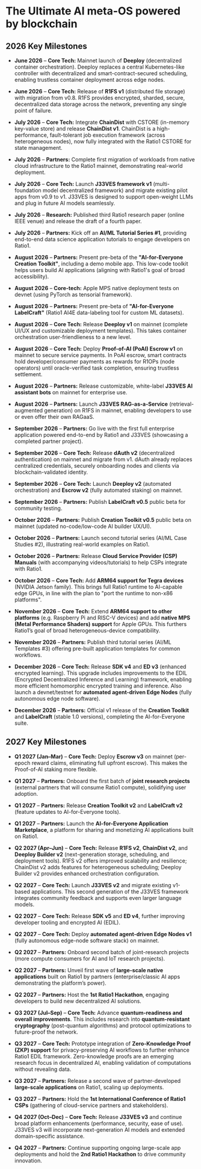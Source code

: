 # The Ultimate AI meta-OS powered by blockchai​n


## 2026 Key Milestones

* **June 2026** – **Core Tech:** Mainnet launch of **Deeploy** (decentralized container orchestration).  Deeploy replaces a central Kubernetes-like controller with decentralized and smart-contract-secured scheduling, enabling trustless container deployment across edge nodes.

* **June 2026** – **Core Tech:** Release of **R1FS v1** (distributed file storage) with migration from v0.8.  R1FS provides encrypted, sharded, secure, decentralized data storage across the network, preventing any single point of failure.

* **July 2026** – **Core Tech:** Integrate **ChainDist** with CSTORE (in-memory key-value store) and release **ChainDist v1**.  ChainDist is a high-performance, fault-tolerant job execution framework (across heterogeneous nodes), now fully integrated with the Ratio1 CSTORE for state management.

* **July 2026** – **Partners:** Complete first migration of workloads from native cloud infrastructure to the Ratio1 mainnet, demonstrating real-world deployment.

* **July 2026** – **Core Tech:** Launch **J33VES framework v1** (multi-foundation model decentralized framework) and migrate existing pilot apps from v0.9 to v1.  J33VES is designed to support open-weight LLMs and plug in future AI models seamlessly.

* **July 2026** – **Research:** Published third Ratio1 research paper (online IEEE venue) and release the draft of a fourth paper.

* **July 2026** – **Partners:** Kick off an **AI/ML Tutorial Series #1**, providing end-to-end data science application tutorials to engage developers on Ratio1.

* **August 2026** – **Partners:** Present pre-beta of the **"AI-for-Everyone Creation Toolkit"**, including a demo mobile app.  This low-code toolkit helps users build AI applications (aligning with Ratio1's goal of broad accessibility).

* **August 2026** – **Core-tech:** Apple MPS native deployment tests on devnet (using PyTorch as tensorial framework).

* **August 2026** – **Partners:** Present pre-beta of **"AI-for-Everyone LabelCraft"** (Ratio1 AI4E data-labeling tool for custom ML datasets).

* **August 2026** – **Core Tech:** Release **Deeploy v1** on mainnet (complete UI/UX and customizable deployment templates).  This takes container orchestration user-friendlieness to a new level.

* **August 2026** – **Core Tech:** Deploy **Proof-of-AI (PoAI) Escrow v1** on mainnet to secure service payments.  In PoAI escrow, smart contracts hold developer/consumer payments as rewards for R1OPs (node operators) until oracle-verified task completion, ensuring trustless settlement.

* **August 2026** – **Partners:** Release customizable, white-label **J33VES AI assistant bots** on mainnet for enterprise use.

* **August 2026** – **Partners:** Launch **J33VES RAG-as-a-Service** (retrieval-augmented generation) on R1FS in mainnet, enabling developers to use or even offer their own RAGaaS.

* **September 2026** – **Partners:** Go live with the first full enterprise application powered end-to-end by Ratio1 and J33VES (showcasing a completed partner project).

* **September 2026** – **Core Tech:** Release **dAuth v2** (decentralized authentication) on mainnet and migrate from v1.  dAuth already replaces centralized credentials, securely onboarding nodes and clients via blockchain-validated identity.

* **September 2026** – **Core Tech:** Launch **Deeploy v2** (automated orchestration) and **Escrow v2** (fully automated staking) on mainnet.

* **September 2026** – **Partners:** Publish **LabelCraft v0.5** public beta for community testing.

* **October 2026** – **Partners:** Publish **Creation Toolkit v0.5** public beta on mainnet (updated no-code/low-code AI builder UX/UI).

* **October 2026** – **Partners:** Launch second tutorial series (AI/ML Case Studies #2), illustrating real-world examples on Ratio1.

* **October 2026** – **Partners:** Release **Cloud Service Provider (CSP) Manuals** (with accompanying videos/tutorials) to help CSPs integrate with Ratio1.

* **October 2026** – **Core Tech:** Add **ARM64 support for Tegra devices** (NVIDIA Jetson family).  This brings full Ratio1 runtime to AI-capable edge GPUs, in line with the plan to "port the runtime to non-x86 platforms".

* **November 2026** – **Core Tech:** Extend **ARM64 support to other platforms** (e.g. Raspberry Pi and RISC-V devices) and add **native MPS (Metal Performance Shaders) support** for Apple GPUs.  This furthers Ratio1’s goal of broad heterogeneous-device compatibility.

* **November 2026** – **Partners:** Publish third tutorial series (AI/ML Templates #3) offering pre-built application templates for common workflows.

* **December 2026** – **Core Tech:** Release **SDK v4** and **ED v3** (enhanced encrypted learning).  This upgrade includes improvements to the EDIL (Encrypted Decentralized Inference and Learning) framework, enabling more efficient homomorphic encrypted training and inference.  Also launch a devnet/testnet for **automated agent-driven Edge Nodes** (fully autonomous edge node software).

* **December 2026** – **Partners:** Official v1 release of the **Creation Toolkit** and **LabelCraft** (stable 1.0 versions), completing the AI-for-Everyone suite.

## 2027 Key Milestones

* **Q1 2027 (Jan–Mar)** – **Core Tech:** Deploy **Escrow v3** on mainnet (per-epoch reward claims, eliminating full upfront escrow).  This makes the Proof-of-AI staking more flexible.

* **Q1 2027** – **Partners:** Onboard the first batch of **joint research projects** (external partners that will consume Ratio1 compute), solidifying user adoption.

* **Q1 2027** – **Partners:** Release **Creation Toolkit v2** and **LabelCraft v2** (feature updates to AI-for-Everyone tools).

* **Q1 2027** – **Partners:** Launch the **AI-for-Everyone Application Marketplace**, a platform for sharing and monetizing AI applications built on Ratio1.

* **Q2 2027 (Apr–Jun)** – **Core Tech:** Release **R1FS v2**, **ChainDist v2**, and **Deeploy Builder v2** (next-generation storage, scheduling, and deployment tools).  R1FS v2 offers improved scalability and resilience; ChainDist v2 adds features for heterogeneous scheduling; Deeploy Builder v2 provides enhanced orchestration configuration.

* **Q2 2027** – **Core Tech:** Launch **J33VES v2** and migrate existing v1-based applications.  This second generation of the J33VES framework integrates community feedback and supports even larger language models.

* **Q2 2027** – **Core Tech:** Release **SDK v5** and **ED v4**, further improving developer tooling and encrypted AI (EDIL).

* **Q2 2027** – **Core Tech:** Deploy **automated agent-driven Edge Nodes v1** (fully autonomous edge-node software stack) on mainnet.

* **Q2 2027** – **Partners:** Onboard second batch of joint-research projects (more compute consumers for AI and IoT research projects).

* **Q2 2027** – **Partners:** Unveil first wave of **large-scale native applications** built on Ratio1 by partners (enterprise/classic AI apps demonstrating the platform’s power).

* **Q2 2027** – **Partners:** Host the **1st Ratio1 Hackathon**, engaging developers to build new decentralized AI solutions.

* **Q3 2027 (Jul–Sep)** – **Core Tech:** Advance **quantum-readiness and overall improvements**.  This includes research into **quantum-resistant cryptography** (post-quantum algorithms) and protocol optimizations to future-proof the network.

* **Q3 2027** – **Core Tech:** Prototype integration of **Zero-Knowledge Proof (ZKP) support** for privacy-preserving AI workflows to further enhance Ratio1 EDIL framework.  Zero-knowledge proofs are an emerging research focus in decentralized AI, enabling validation of computations without revealing data.

* **Q3 2027** – **Partners:** Release a second wave of partner-developed **large-scale applications** on Ratio1, scaling up deployments.

* **Q3 2027** – **Partners:** Hold the **1st International Conference of Ratio1 CSPs** (gathering of cloud-service partners and stakeholders).

* **Q4 2027 (Oct–Dec)** – **Core Tech:** Release **J33VES v3** and continue broad platform enhancements (performance, security, ease of use).  J33VES v3 will incorporate next-generation AI models and extended domain-specific assistance.

* **Q4 2027** – **Partners:** Continue supporting ongoing large-scale app deployments and hold the **2nd Ratio1 Hackathon** to drive community innovation.


